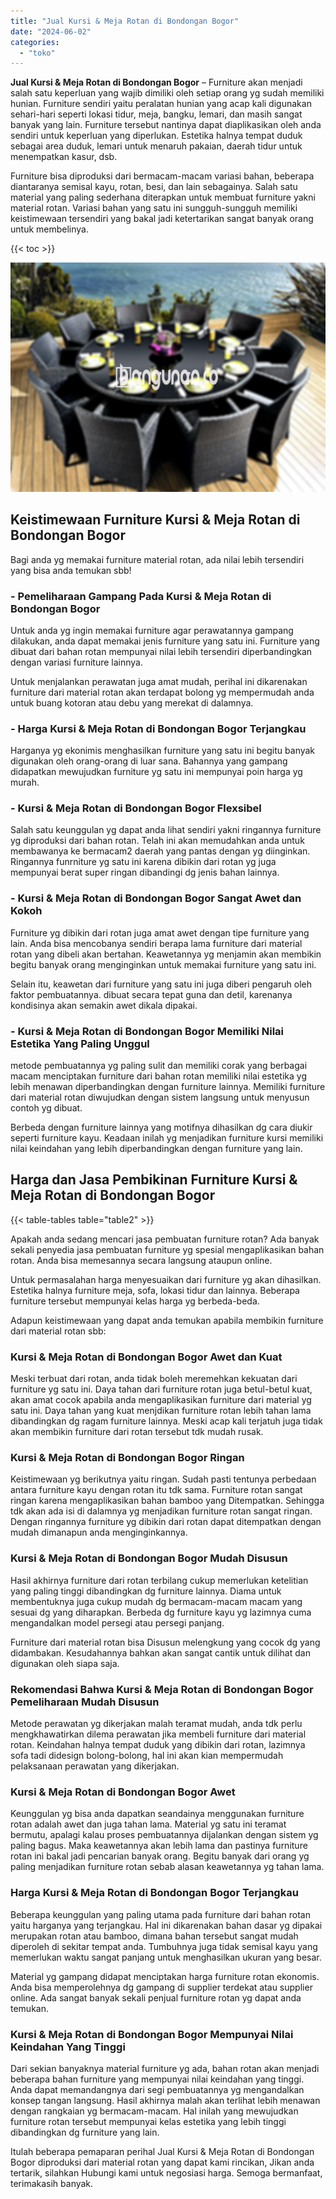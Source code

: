 ```yaml
---
title: "Jual Kursi & Meja Rotan di Bondongan Bogor"
date: "2024-06-02"
categories: 
  - "toko"
---
```


**Jual Kursi & Meja Rotan di Bondongan Bogor** – Furniture akan menjadi salah satu keperluan yang wajib dimiliki oleh setiap orang yg sudah memiliki hunian. Furniture sendiri yaitu peralatan hunian yang acap kali digunakan sehari-hari seperti lokasi tidur, meja, bangku, lemari, dan masih sangat banyak yang lain. Furniture tersebut nantinya dapat diaplikasikan oleh anda sendiri untuk keperluan yang diperlukan. Estetika halnya tempat duduk sebagai area duduk, lemari untuk menaruh pakaian, daerah tidur untuk menempatkan kasur, dsb.

Furniture bisa diproduksi dari bermacam-macam variasi bahan, beberapa diantaranya semisal kayu, rotan, besi, dan lain sebagainya. Salah satu material yang paling sederhana diterapkan untuk membuat furniture yakni material rotan. Variasi bahan yang satu ini sungguh-sungguh memiliki keistimewaan tersendiri yang bakal jadi ketertarikan sangat banyak orang untuk membelinya.

{{< toc >}}

![Jual Kursi & Meja Rotan di Bondongan Bogor](/images/kursi-meja-rotan-murah26.png)

## Keistimewaan Furniture Kursi & Meja Rotan di Bondongan Bogor

Bagi anda yg memakai furniture material rotan, ada nilai lebih tersendiri yang bisa anda temukan sbb!

### \- Pemeliharaan Gampang Pada Kursi & Meja Rotan di Bondongan Bogor

Untuk anda yg ingin memakai furniture agar perawatannya gampang dilakukan, anda dapat memakai jenis furniture yang satu ini. Furniture yang dibuat dari bahan rotan mempunyai nilai lebih tersendiri diperbandingkan dengan variasi furniture lainnya.

Untuk menjalankan perawatan juga amat mudah, perihal ini dikarenakan furniture dari material rotan akan terdapat bolong yg mempermudah anda untuk buang kotoran atau debu yang merekat di dalamnya.

### \- Harga Kursi & Meja Rotan di Bondongan Bogor Terjangkau

Harganya yg ekonimis menghasilkan furniture yang satu ini begitu banyak digunakan oleh orang-orang di luar sana. Bahannya yang gampang didapatkan mewujudkan furniture yg satu ini mempunyai poin harga yg murah.

### \- Kursi & Meja Rotan di Bondongan Bogor Flexsibel

Salah satu keunggulan yg dapat anda lihat sendiri yakni ringannya furniture yg diproduksi dari bahan rotan. Telah ini akan memudahkan anda untuk membawanya ke bermacam2 daerah yang pantas dengan yg diinginkan. Ringannya funrniture yg satu ini karena dibikin dari rotan yg juga mempunyai berat super ringan dibandingi dg jenis bahan lainnya.

### \- Kursi & Meja Rotan di Bondongan Bogor Sangat Awet dan Kokoh

Furniture yg dibikin dari rotan juga amat awet dengan tipe furniture yang lain. Anda bisa mencobanya sendiri berapa lama furniture dari material rotan yang dibeli akan bertahan. Keawetannya yg menjamin akan membikin begitu banyak orang menginginkan untuk memakai furniture yang satu ini.

Selain itu, keawetan dari furniture yang satu ini juga diberi pengaruh oleh faktor pembuatannya. dibuat secara tepat guna dan detil, karenanya kondisinya akan semakin awet dikala dipakai.

### \- Kursi & Meja Rotan di Bondongan Bogor Memiliki Nilai Estetika Yang Paling Unggul

metode pembuatannya yg paling sulit dan memiliki corak yang berbagai macam menciptakan furniture dari bahan rotan memiliki nilai estetika yg lebih menawan diperbandingkan dengan furniture lainnya. Memiliki furniture dari material rotan diwujudkan dengan sistem langsung untuk menyusun contoh yg dibuat.

Berbeda dengan furniture lainnya yang motifnya dihasilkan dg cara diukir seperti furniture kayu. Keadaan inilah yg menjadikan furniture kursi memiliki nilai keindahan yang lebih diperbandingkan dengan furniture yang lain.

## Harga dan Jasa Pembikinan Furniture Kursi & Meja Rotan di Bondongan Bogor

{{< table-tables table="table2" >}}

Apakah anda sedang mencari jasa pembuatan furniture rotan? Ada banyak sekali penyedia jasa pembuatan furniture yg spesial mengaplikasikan bahan rotan. Anda bisa memesannya secara langsung ataupun online.

Untuk permasalahan harga menyesuaikan dari furniture yg akan dihasilkan. Estetika halnya furniture meja, sofa, lokasi tidur dan lainnya. Beberapa furniture tersebut mempunyai kelas harga yg berbeda-beda.

Adapun keistimewaan yang dapat anda temukan apabila membikin furniture dari material rotan sbb:

### Kursi & Meja Rotan di Bondongan Bogor Awet dan Kuat

Meski terbuat dari rotan, anda tidak boleh meremehkan kekuatan dari furniture yg satu ini. Daya tahan dari furniture rotan juga betul-betul kuat, akan amat cocok apabila anda mengaplikasikan furniture dari material yg satu ini. Daya tahan yang kuat menjdikan furniture rotan lebih tahan lama dibandingkan dg ragam furniture lainnya. Meski acap kali terjatuh juga tidak akan membikin furniture dari rotan tersebut tdk mudah rusak.

### Kursi & Meja Rotan di Bondongan Bogor Ringan

Keistimewaan yg berikutnya yaitu ringan. Sudah pasti tentunya perbedaan antara furniture kayu dengan rotan itu tdk sama. Furniture rotan sangat ringan karena mengaplikasikan bahan bamboo yang Ditempatkan. Sehingga tdk akan ada isi di dalamnya yg menjadikan furniture rotan sangat ringan. Dengan ringannya furniture yg dibikin dari rotan dapat ditempatkan dengan mudah dimanapun anda menginginkannya.

### Kursi & Meja Rotan di Bondongan Bogor Mudah Disusun

Hasil akhirnya furniture dari rotan terbilang cukup memerlukan ketelitian yang paling tinggi dibandingkan dg furniture lainnya. Diama untuk membentuknya juga cukup mudah dg bermacam-macam macam yang sesuai dg yang diharapkan. Berbeda dg furniture kayu yg lazimnya cuma mengandalkan model persegi atau persegi panjang.

Furniture dari material rotan bisa Disusun melengkung yang cocok dg yang didambakan. Kesudahannya bahkan akan sangat cantik untuk dilihat dan digunakan oleh siapa saja.

### Rekomendasi Bahwa Kursi & Meja Rotan di Bondongan Bogor Pemeliharaan Mudah Disusun

Metode perawatan yg dikerjakan malah teramat mudah, anda tdk perlu mengkhawatirkan dilema perawatan jika membeli furniture dari material rotan. Keindahan halnya tempat duduk yang dibikin dari rotan, lazimnya sofa tadi didesign bolong-bolong, hal ini akan kian mempermudah pelaksanaan perawatan yang dikerjakan.

### Kursi & Meja Rotan di Bondongan Bogor Awet

Keunggulan yg bisa anda dapatkan seandainya menggunakan furniture rotan adalah awet dan juga tahan lama. Material yg satu ini teramat bermutu, apalagi kalau proses pembuatannya dijalankan dengan sistem yg paling bagus. Maka keawetannya akan lebih lama dan pastinya furniture rotan ini bakal jadi pencarian banyak orang. Begitu banyak dari orang yg paling menjadikan furniture rotan sebab alasan keawetannya yg tahan lama.

### Harga Kursi & Meja Rotan di Bondongan Bogor Terjangkau

Beberapa keunggulan yang paling utama pada furniture dari bahan rotan yaitu harganya yang terjangkau. Hal ini dikarenakan bahan dasar yg dipakai merupakan rotan atau bamboo, dimana bahan tersebut sangat mudah diperoleh di sekitar tempat anda. Tumbuhnya juga tidak semisal kayu yang memerlukan waktu sangat panjang untuk menghasilkan ukuran yang besar.

Material yg gampang didapat menciptakan harga furniture rotan ekonomis. Anda bisa memperolehnya dg gampang di supplier terdekat atau supplier online. Ada sangat banyak sekali penjual furniture rotan yg dapat anda temukan.

### Kursi & Meja Rotan di Bondongan Bogor Mempunyai Nilai Keindahan Yang Tinggi

Dari sekian banyaknya material furniture yg ada, bahan rotan akan menjadi beberapa bahan furniture yang mempunyai nilai keindahan yang tinggi. Anda dapat memandangnya dari segi pembuatannya yg mengandalkan konsep tangan langsung. Hasil akhirnya malah akan terlihat lebih menawan dengan rangkaian yg bermacam-macam. Hal inilah yang mewujudkan furniture rotan tersebut mempunyai kelas estetika yang lebih tinggi dibandingkan dg furniture yang lain.

Itulah beberapa pemaparan perihal Jual Kursi & Meja Rotan di Bondongan Bogor diproduksi dari material rotan yang dapat kami rincikan, Jikan anda tertarik, silahkan Hubungi kami untuk negosiasi harga. Semoga bermanfaat, terimakasih banyak.
